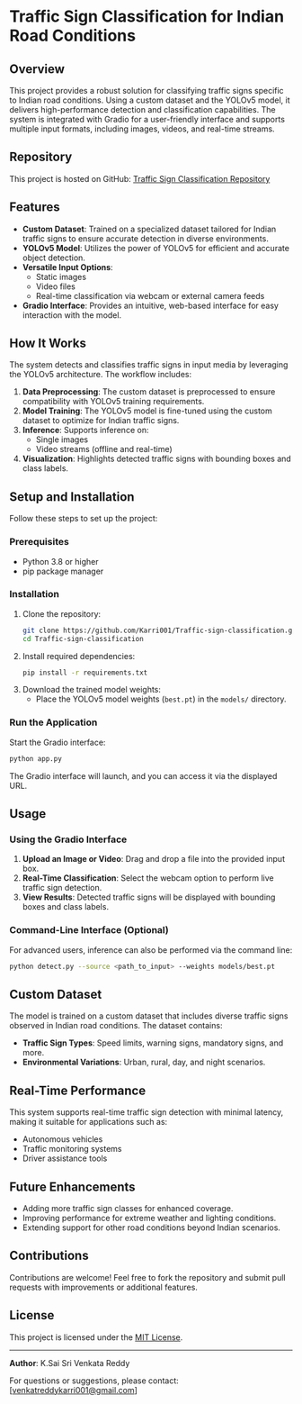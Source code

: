 # Traffic Sign Classification for Indian Road Conditions

## Overview
This project provides a robust solution for classifying traffic signs specific to Indian road conditions. Using a custom dataset and the YOLOv5 model, it delivers high-performance detection and classification capabilities. The system is integrated with Gradio for a user-friendly interface and supports multiple input formats, including images, videos, and real-time streams.

## Repository
This project is hosted on GitHub: [Traffic Sign Classification Repository](https://github.com/Karri001/Traffic-sign-classification)

## Features
- **Custom Dataset**: Trained on a specialized dataset tailored for Indian traffic signs to ensure accurate detection in diverse environments.
- **YOLOv5 Model**: Utilizes the power of YOLOv5 for efficient and accurate object detection.
- **Versatile Input Options**:
  - Static images
  - Video files
  - Real-time classification via webcam or external camera feeds
- **Gradio Interface**: Provides an intuitive, web-based interface for easy interaction with the model.

## How It Works
The system detects and classifies traffic signs in input media by leveraging the YOLOv5 architecture. The workflow includes:
1. **Data Preprocessing**: The custom dataset is preprocessed to ensure compatibility with YOLOv5 training requirements.
2. **Model Training**: The YOLOv5 model is fine-tuned using the custom dataset to optimize for Indian traffic signs.
3. **Inference**: Supports inference on:
   - Single images
   - Video streams (offline and real-time)
4. **Visualization**: Highlights detected traffic signs with bounding boxes and class labels.

## Setup and Installation
Follow these steps to set up the project:

### Prerequisites
- Python 3.8 or higher
- pip package manager

### Installation
1. Clone the repository:
   ```bash
   git clone https://github.com/Karri001/Traffic-sign-classification.git
   cd Traffic-sign-classification
   ```
2. Install required dependencies:
   ```bash
   pip install -r requirements.txt
   ```
3. Download the trained model weights:
   - Place the YOLOv5 model weights (`best.pt`) in the `models/` directory.

### Run the Application
Start the Gradio interface:
```bash
python app.py
```
The Gradio interface will launch, and you can access it via the displayed URL.

## Usage
### Using the Gradio Interface
1. **Upload an Image or Video**: Drag and drop a file into the provided input box.
2. **Real-Time Classification**: Select the webcam option to perform live traffic sign detection.
3. **View Results**: Detected traffic signs will be displayed with bounding boxes and class labels.

### Command-Line Interface (Optional)
For advanced users, inference can also be performed via the command line:
```bash
python detect.py --source <path_to_input> --weights models/best.pt
```

## Custom Dataset
The model is trained on a custom dataset that includes diverse traffic signs observed in Indian road conditions. The dataset contains:
- **Traffic Sign Types**: Speed limits, warning signs, mandatory signs, and more.
- **Environmental Variations**: Urban, rural, day, and night scenarios.

## Real-Time Performance
This system supports real-time traffic sign detection with minimal latency, making it suitable for applications such as:
- Autonomous vehicles
- Traffic monitoring systems
- Driver assistance tools

## Future Enhancements
- Adding more traffic sign classes for enhanced coverage.
- Improving performance for extreme weather and lighting conditions.
- Extending support for other road conditions beyond Indian scenarios.

## Contributions
Contributions are welcome! Feel free to fork the repository and submit pull requests with improvements or additional features.

## License
This project is licensed under the [MIT License](LICENSE).

---

**Author**: K.Sai Sri Venkata Reddy

For questions or suggestions, please contact: [venkatreddykarri001@gmail.com]
